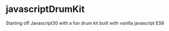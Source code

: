 # javascriptDrumKit
Starting off Javascript30 with a fun drum kit built with vanilla javascript ES6
